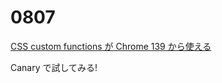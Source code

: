 # 0807

[CSS custom functions が Chrome 139 から使える](https://developer.chrome.com/blog/new-in-chrome-139?hl=en#on-device-web-speech-api)

Canary で試してみる!

